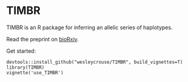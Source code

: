 # TIMBR
TIMBR is an R package for inferring an allelic series of haplotypes. 

Read the preprint on [bioRxiv](https://www.biorxiv.org/content/10.1101/2020.05.23.112326v2).

Get started:
```
devtools::install_github("wesleycrouse/TIMBR", build_vignettes=T)
library(TIMBR)
vignette('use_TIMBR')
```
